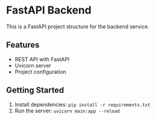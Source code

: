 # FastAPI Backend

This is a FastAPI project structure for the backend service.

## Features
- REST API with FastAPI
- Uvicorn server
- Project configuration

## Getting Started
1. Install dependencies: `pip install -r requirements.txt`
2. Run the server: `uvicorn main:app --reload`